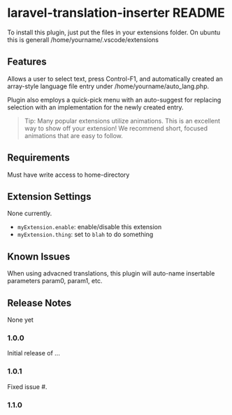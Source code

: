 # laravel-translation-inserter README

To install this plugin, just put the files in your extensions folder. On ubuntu this is generall /home/yourname/.vscode/extensions

## Features

Allows a user to select text, press Control-F1, and automatically created an array-style language file entry under /home/yourname/auto_lang.php. 

Plugin also employs a quick-pick menu with an auto-suggest for replacing selection with an implementation for the newly created entry.


> Tip: Many popular extensions utilize animations. This is an excellent way to show off your extension! We recommend short, focused animations that are easy to follow.

## Requirements

Must have write access to home-directory

## Extension Settings

None currently.

* `myExtension.enable`: enable/disable this extension
* `myExtension.thing`: set to `blah` to do something

## Known Issues

When using advacned translations, this plugin will auto-name insertable parameters param0, param1, etc. 

## Release Notes

None yet

### 1.0.0

Initial release of ...

### 1.0.1

Fixed issue #.

### 1.1.0
